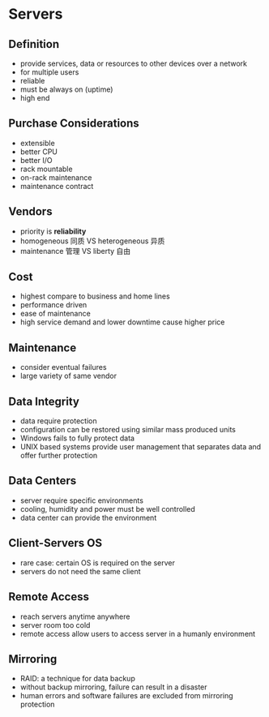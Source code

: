 # Servers
## Definition
- provide services, data or resources to other devices over a network
- for multiple users
- reliable
- must be always on (uptime)
- high end

## Purchase Considerations
- extensible
- better CPU
- better I/O
- rack mountable
- on-rack maintenance
- maintenance contract

## Vendors
- priority is __reliability__
- homogeneous 同质 VS heterogeneous 异质
- maintenance 管理 VS liberty 自由

## Cost
- highest compare to business and home lines
- performance driven
- ease of maintenance
- high service demand and lower downtime cause higher price

## Maintenance
- consider eventual failures
- large variety of same vendor

## Data Integrity
- data require protection
- configuration can be restored using similar mass produced units
- Windows fails to fully protect data
- UNIX based systems provide user management that separates data and offer further protection

## Data Centers
- server require specific environments
- cooling, humidity and power must be well controlled
- data center can provide the environment

## Client-Servers OS
- rare case: certain OS is required on the server
- servers do not need the same client

## Remote Access
- reach servers anytime anywhere
- server room too cold
- remote access allow users to access server in a humanly environment

## Mirroring
- RAID: a technique for data backup
- without backup mirroring, failure can result in a disaster
- human errors and software failures are excluded from mirroring protection
